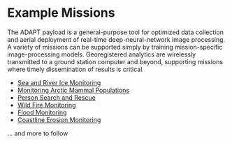 
# Example Missions

The ADAPT payload is a general-purpose tool for optimized data collection and aerial deployment of real-time deep-neural-network image processing. A variety of missions can be supported simply by training mission-specific image-processing models. Georegistered analytics are wirelessly transmitted to a ground station computer and beyond, supporting missions where timely dissemination of results is critical.

* [Sea and River Ice Monitoring](ice_monitor.md)
* [Monitoring Arctic Mammal Populations](ice_seal.md)
* [Person Search and Rescue](search_and_rescue.md)
* [Wild Fire Monitoring](fire_monitoring.md)
* [Flood Monitoring](flood_monitoring.md)
* [Coastline Erosion Monitoring](coastline_monitoring.md)

... and more to follow